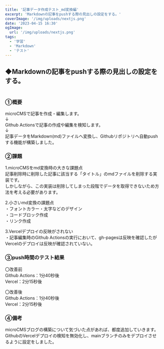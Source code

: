 ```yaml
---
title: '記事データ作成テスト_md変換編'
excerpt: 'Markdownの記事をpushする際の見出しの設定をする。'
coverImage: '/img/uploads/nextjs.png'
date: '2023-04-15 16:30'
ogImage:
  url: '/img/uploads/nextjs.png'
tags:
  - '学習'
  - 'Markdown'
  - 'テスト'
---
```


## ◆Markdownの記事をpushする際の見出しの設定をする。
### <br>①概要
microCMSで記事を作成・編集します。  
↓  
Github Actionsで記事の作成や編集を検知します。  
↓  
記事データをMarkdown(md)ファイルへ変換し、Githubリポジトリへ自動pushする機能が構築しました。  

### ②課題
1.microCMSをmd変換時の大きな課題点  
記事削除時に削除した記事に該当する「タイトル」のmdファイルを削除する実装です。  
しかしながら、この実装は削除してしまった段階でデータを取得できないため方法を考える必要があります。  
  
2.小さいmd変換の課題点  
・フォントカラー・太字などのデザイン  
・コードブロック作成  
・リンク作成  
  
3.Vercelデプロイの反映がされない  
・記事編集時のGithub Actionsの実行において、gh-pagesは反映を確認したがVercelのデプロイは反映が確認されていない。  

### ③push時間のテスト結果
〇改善前  
Github Actions：1分40秒後  
Vercel：2分15秒後  
  
〇改善後  
Github Actions：1分40秒後  
Vercel：2分15秒後  

### ④備考
microCMSブログの構築について気づいた点があれば、都度追加していきます。  
GithubのVercelデプロイの検知を無効化し、mainブランチのみをデプロイさせるように設定をしました。


